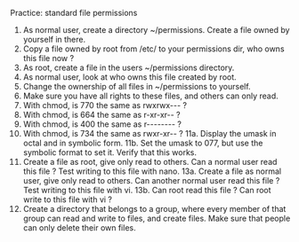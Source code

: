 Practice: standard file permissions
1. As normal user, create a directory ~/permissions. Create a file owned by yourself in there.
2. Copy a file owned by root from /etc/ to your permissions dir, who owns this file now ?
3. As root, create a file in the users ~/permissions directory.
4. As normal user, look at who owns this file created by root.
5. Change the ownership of all files in ~/permissions to yourself.
6. Make sure you have all rights to these files, and others can only read.
7. With chmod, is 770 the same as rwxrwx--- ?
8. With chmod, is 664 the same as r-xr-xr-- ?
9. With chmod, is 400 the same as r-------- ?
10. With chmod, is 734 the same as rwxr-xr-- ?
11a. Display the umask in octal and in symbolic form.
11b. Set the umask to 077, but use the symbolic format to set it. Verify that this works.
12. Create a file as root, give only read to others. Can a normal user read this file ? Test writing to this file with nano.
13a. Create a file as normal user, give only read to others. Can another normal user read this file ? Test writing to this file with vi.
13b. Can root read this file ? Can root write to this file with vi ?
14. Create a directory that belongs to a group, where every member of that group can read and write to files, and create files. Make sure that people can only delete their own files.